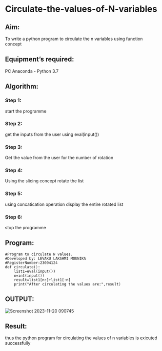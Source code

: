 # Circulate-the-values-of-N-variables
## Aim:
To write a python program to circulate the n variables using function concept
## Equipment’s required:
PC
Anaconda - Python 3.7
## Algorithm: 
### Step 1: 
start the programme
### Step 2: 
get the inputs from the user using eval(input())
### Step 3: 
Get the value from the user for the number of rotation
### Step 4: 
Using the slicing concept rotate the list

### Step 5: 
using concatication operation display the entire rotated list

### Step 6: 
stop the programme
## Program:
```
#Program to circulate N values.
#Developed by: LEVAKU LAKSHMI MOUNIKA
#RegisterNumber:23004124
def circulate():
    list1=eval(input())
    n=int(input())
    result=list1[n:]+list1[:n]
    print("After circulating the values are:",result)
```
## OUTPUT:
![Screenshot 2023-11-20 090745](https://github.com/mounika2005/Circulate-the-values-of-N-variables/assets/145633112/b3f1a7ee-90d1-422d-95d2-bad7c3583f5a)

## Result:
thus the python program for circulating the values of n variables is exicuted successfully
